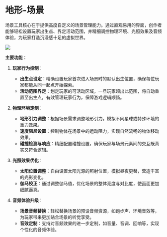 # 地形-场景

场景工具核心在于提供高度自定义的场景管理能力。通过直观易用的界面，创作者能够轻松设置玩家出生点、界定活动范围，并精细调控物理环境、光照效果及音频体验，为玩家打造沉浸感十足的虚拟世界。

![](/QQ20240915-142137.png)


**主要功能**：

1. **玩家行为控制**：
   - **出生点设定**：精确设置玩家首次进入场景时的默认出生位置，确保每位玩家都能从同一起点开始探索。
   - **活动范围界定**：划定玩家的可活动区域，一旦玩家超出此范围，将自动重置至出生点，有效管理玩家行为，保障游戏逻辑顺畅。

2. **物理环境定制**：
   - **地形引力调整**：根据场景需求调整地形引力，模拟不同星球或特殊环境的重力效果。
   - **速度阻尼设置**：控制物体在场景中的运动阻力，实现自然流畅的物体移动效果。
   - **碰撞检测与响应**：精细配置碰撞设置，确保玩家与场景元素间的交互既真实又符合逻辑。

3. **光照效果优化**：
   - **太阳位置调整**：自由设置太阳光源的照射位置，模拟昼夜更替，营造丰富的光影变化。
   - **伽马校正**：通过调整伽马值，优化场景的整体亮度与对比度，使画面更加细腻逼真。

4. **音频体验升级**：
   - **场景音频替换**：轻松替换场景的预设音频资源，如跑步声、环境音效等，为玩家带来更加贴合场景的听觉享受。
   - **音效定制**：支持对音频效果的进一步定制，如音量、音调、回响等，实现个性化的音频体验。
